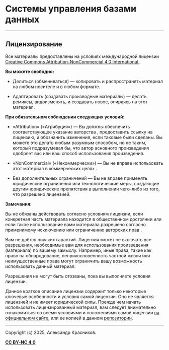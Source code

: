 # Системы управления базами данных

---

## Лицензирование

Все материалы предоставлены на условиях международной лицензии
[Creative Commons Attribution-NonCommercial 4.0 International ](./LICENSE.txt).


**Вы можете свободно:**

- Делиться (обмениваться) — копировать и распространять материал на любом носителе и в любом формате.

- Адаптировать (создавать производные материалы) — делать ремиксы, видоизменять, и создавать новое, опираясь на этот
материал.

**При обязательном соблюдении следующих условий:**

- «Attribution» («Атрибуция») — Вы должны обеспечить соответствующее указание авторства , предоставить ссылку на
лицензию, и обозначить изменения, если таковые были сделаны. Вы можете это делать любым разумным способом, но не таким,
который подразумевал бы, что автор асновного произведения одобряет вас или ваш способ использования произведения.

- «NonCommercial» («Некоммерчески») — Вы не вправе использовать этот материал в коммерческих целях .

- Без дополнительных ограничений — Вы не вправе применять юридические ограничения или технологические меры, создающие
другим юридические препятствия в выполнении чего-либо из того, что разрешено лицензией.


**Замечания:**

Вы не обязаны действовать согласно условиям лицензии, если конкретная часть материала находится в общественном достоянии
или если такое использование вами материала разрешено согласно применимому исключению или ограничению авторских прав .

Вам не даётся никаких гарантий.
Лицензия может не включать все разрешения, необходимые вам для использования произведения (материала) по вашему замыслу.
Например, иные права, такие как право на обнародование, неприкосновенность частной жизни или неимущественные права могут
ограничить вашу возможность использовать данный материал.

Разрешения не могут быть отозваны, пока вы выполняете условия лицензии.

Данное краткое описание лицензии содержит только некоторые ключевые особенности и условия самой лицензии.
Оно не является лицензией и не имеет юридической силы.
Прежде чем начать использовать лицензированный материал, вам следует внимательно ознакомиться со всеми условиями и
положениями самой лицензии [на официальном сайте](https://creativecommons.org/licenses/by-nc/4.0/legalcode.en), или
ее копией в данном [репозитории](./LICENSE.txt).

---

Copyright (c) 2025, Александр Красников.

[**CC BY-NC 4.0**](./LICENSE.txt)

